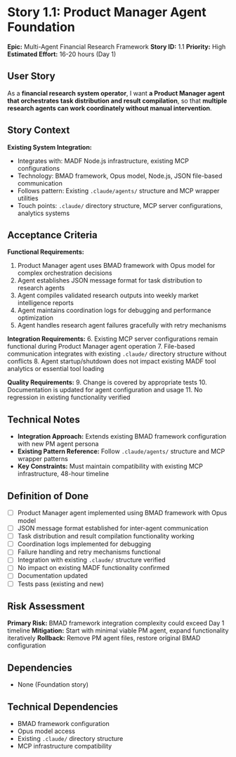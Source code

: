 # Story 1.1: Product Manager Agent Foundation

**Epic:** Multi-Agent Financial Research Framework
**Story ID:** 1.1
**Priority:** High
**Estimated Effort:** 16-20 hours (Day 1)

## User Story

As a **financial research system operator**,
I want **a Product Manager agent that orchestrates task distribution and result compilation**,
so that **multiple research agents can work coordinately without manual intervention**.

## Story Context

**Existing System Integration:**
- Integrates with: MADF Node.js infrastructure, existing MCP configurations
- Technology: BMAD framework, Opus model, Node.js, JSON file-based communication
- Follows pattern: Existing `.claude/agents/` structure and MCP wrapper utilities
- Touch points: `.claude/` directory structure, MCP server configurations, analytics systems

## Acceptance Criteria

**Functional Requirements:**
1. Product Manager agent uses BMAD framework with Opus model for complex orchestration decisions
2. Agent establishes JSON message format for task distribution to research agents
3. Agent compiles validated research outputs into weekly market intelligence reports
4. Agent maintains coordination logs for debugging and performance optimization
5. Agent handles research agent failures gracefully with retry mechanisms

**Integration Requirements:**
6. Existing MCP server configurations remain functional during Product Manager agent operation
7. File-based communication integrates with existing `.claude/` directory structure without conflicts
8. Agent startup/shutdown does not impact existing MADF tool analytics or essential tool loading

**Quality Requirements:**
9. Change is covered by appropriate tests
10. Documentation is updated for agent configuration and usage
11. No regression in existing functionality verified

## Technical Notes

- **Integration Approach:** Extends existing BMAD framework configuration with new PM agent persona
- **Existing Pattern Reference:** Follow `.claude/agents/` structure and MCP wrapper patterns
- **Key Constraints:** Must maintain compatibility with existing MCP infrastructure, 48-hour timeline

## Definition of Done

- [ ] Product Manager agent implemented using BMAD framework with Opus model
- [ ] JSON message format established for inter-agent communication
- [ ] Task distribution and result compilation functionality working
- [ ] Coordination logs implemented for debugging
- [ ] Failure handling and retry mechanisms functional
- [ ] Integration with existing `.claude/` structure verified
- [ ] No impact on existing MADF functionality confirmed
- [ ] Documentation updated
- [ ] Tests pass (existing and new)

## Risk Assessment

**Primary Risk:** BMAD framework integration complexity could exceed Day 1 timeline
**Mitigation:** Start with minimal viable PM agent, expand functionality iteratively
**Rollback:** Remove PM agent files, restore original BMAD configuration

## Dependencies

- None (Foundation story)

## Technical Dependencies

- BMAD framework configuration
- Opus model access
- Existing `.claude/` directory structure
- MCP infrastructure compatibility